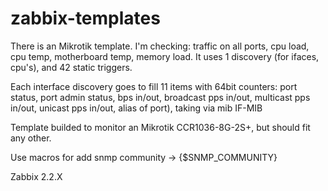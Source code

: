 # zabbix-templates

There is an Mikrotik template. 
I'm checking: traffic on all ports, cpu load, cpu temp, motherboard temp, memory load.
It uses 1 discovery (for ifaces, cpu's), and 42 static triggers. 

Each interface discovery goes to fill 11 items with 64bit counters: port status, port admin status, bps in/out, broadcast pps in/out, multicast pps in/out, unicast pps in/out, alias of port), 
taking via mib IF-MIB

Template builded to monitor an Mikrotik CCR1036-8G-2S+, but should fit any other.

Use macros for add snmp community -> {$SNMP_COMMUNITY}

Zabbix 2.2.X
